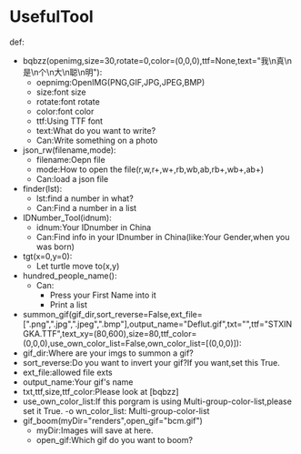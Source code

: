 # UsefulTool
def:
- bqbzz(openimg,size=30,rotate=0,color=(0,0,0),ttf=None,text="我\n真\n是\n个\n大\n聪\n明"):
  - oepnimg:OpenIMG(PNG,GIF,JPG,JPEG,BMP)
  - size:font size
  - rotate:font rotate
  - color:font color
  - ttf:Using TTF font
  - text:What do you want to write?
  - Can:Write something on a photo
- json_rw(filename,mode):
  - filename:Oepn file
  - mode:How to open the file(r,w,r+,w+,rb,wb,ab,rb+,wb+,ab+)
  - Can:load a json file
- finder(lst):
  - lst:find a number in what?
  - Can:Find a number in a list
- IDNumber_Tool(idnum):
  - idnum:Your IDnumber in China
  - Can:Find info in your IDnumber in China(like:Your Gender,when you was born)
- tgt(x=0,y=0):
  - Let turtle move to(x,y)
- hundred_people_name():
  - Can:
    - Press your First Name into it
    - Print a list
 - summon_gif(gif_dir,sort_reverse=False,ext_file=[".png",".jpg",".jpeg",".bmp"],output_name="Deflut.gif",txt="",ttf="STXINGKA.TTF",text_xy=(80,600),size=80,ttf_color=(0,0,0),use_own_color_list=False,own_color_list=[(0,0,0)]):
  - gif_dir:Where are your imgs to summon a gif?
  - sort_reverse:Do you want to invert your gif?If you want,set this True.
  - ext_file:allowed file exts
  - output_name:Your gif's name
  - txt,ttf,size,ttf_color:Please look at [bqbzz]
  - use_own_color_list:If this porgram is using Multi-group-color-list,please set it True.
  -o wn_color_list: Multi-group-color-list
- gif_boom(myDir="renders",open_gif="bcm.gif")
  - myDir:Images will save at here.
  - open_gif:Which gif do you want to boom?
